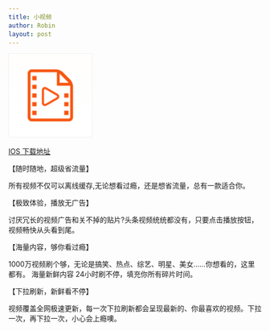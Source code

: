 ```yaml
---
title: 小视频
author: Robin
layout: post
---
```

![icon_83.5@2x](/assets/images/icon_83.5@2x.png)

[IOS 下载地址](https://apps.apple.com/cn/app/id1472990110)
 
【随时随地，超级省流量】

  所有视频不仅可以离线缓存,无论想看过瘾，还是想省流量，总有一款适合你。
  
【极致体验，播放无广告】

 讨厌冗长的视频广告和关不掉的贴片?头条视频统统都没有，只要点击播放按钮，视频畅快从头看到尾。
 
 【海量内容，够你看过瘾】
 
  1000万视频刷个够，无论是搞笑、热点、综艺、明星、美女......你想看的，这里都有。 海量新鲜内容 24小时刷不停，填充你所有碎片时间。
  
【下拉刷新，新鲜看不停】

视频覆盖全网极速更新，每一次下拉刷新都会呈现最新的、你最喜欢的视频。下拉一次，再下拉一次，小心会上瘾噢。
